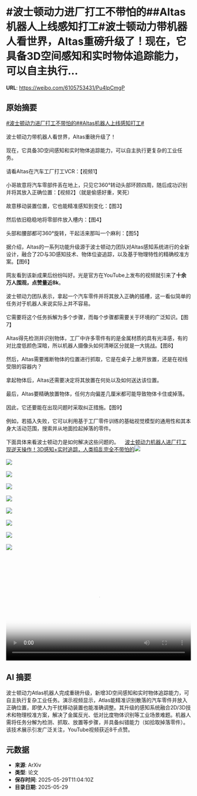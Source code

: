 # #波士顿动力进厂打工不带怕的##Altas机器人上线感知打工#波士顿动力带机器人看世界，Altas重磅升级了！现在，它具备3D空间感知和实时物体追踪能力，可以自主执行...

**URL**: https://weibo.com/6105753431/Pu4IpCmgP

## 原始摘要

<a href="https://m.weibo.cn/search?containerid=231522type%3D1%26t%3D10%26q%3D%23%E6%B3%A2%E5%A3%AB%E9%A1%BF%E5%8A%A8%E5%8A%9B%E8%BF%9B%E5%8E%82%E6%89%93%E5%B7%A5%E4%B8%8D%E5%B8%A6%E6%80%95%E7%9A%84%23&amp;extparam=%23%E6%B3%A2%E5%A3%AB%E9%A1%BF%E5%8A%A8%E5%8A%9B%E8%BF%9B%E5%8E%82%E6%89%93%E5%B7%A5%E4%B8%8D%E5%B8%A6%E6%80%95%E7%9A%84%23" data-hide=""><span class="surl-text">#波士顿动力进厂打工不带怕的#</span></a><a href="https://m.weibo.cn/search?containerid=231522type%3D1%26t%3D10%26q%3D%23Altas%E6%9C%BA%E5%99%A8%E4%BA%BA%E4%B8%8A%E7%BA%BF%E6%84%9F%E7%9F%A5%E6%89%93%E5%B7%A5%23&amp;extparam=%23Altas%E6%9C%BA%E5%99%A8%E4%BA%BA%E4%B8%8A%E7%BA%BF%E6%84%9F%E7%9F%A5%E6%89%93%E5%B7%A5%23" data-hide=""><span class="surl-text">#Altas机器人上线感知打工#</span></a><br><br>波士顿动力带机器人看世界，Altas重磅升级了！<br><br>现在，它具备3D空间感知和实时物体追踪能力，可以自主执行更复杂的工业任务。<br><br>请看Altas在汽车工厂打工VCR：【视频1】<br><br>小哥故意将汽车零部件丢在地上，只见它360°转动头部环顾四周，随后成功识别并将其放入正确位置：【视频2】（就是偷感好重，笑死）<br><br>故意移动装置位置，它也能精准感知到变化：【图3】<br><br>然后依旧稳稳地将零部件放入槽内：【图4】<br><br>头部和腰部都可360°旋转，干起活来那叫一个麻利：【图5】<br><br>据介绍，Altas的一系列功能升级源于波士顿动力团队对Altas感知系统进行的全新设计，融合了2D与3D感知技术、物体位姿追踪，以及基于物理特性的精确校准方案。【图6】<br><br>网友看到该新成果后纷纷叫好。光是官方在YouTube上发布的视频就引来了**十余万人围观，点赞量近8k**。<br><br>波士顿动力团队表示，拿起一个汽车零件并将其放入正确的插槽，这一看似简单的任务对于机器人来说实际上并不容易。<br><br>它需要将这个任务拆解为多个步骤，而每个步骤都需要关于环境的广泛知识。【图7】<br><br>Altas得先检测并识别物体，工厂中许多零件有的是金属材质的具有光泽感，有的对比度低颜色深暗，所以机器人摄像头如何清晰区分就是一大挑战。【图8】<br><br>然后，Altas需要推断物体的位置进行抓取，它是在桌子上敞开放置，还是在视线受限的容器内？<br><br>拿起物体后，Altas还需要决定将其放置在何处以及如何送达该位置。<br><br>最后，Altas要精确放置物体，任何方向偏差几厘米都可能导致物体卡住或掉落。<br><br>因此，它还要能在出现问题时采取纠正措施。【图9】<br><br>例如，若插入失败，它可以利用基于工厂零件训练的基础视觉模型的通用性和其本身大活动范围，搜索并从地面捡起掉落的零件。<br><br>下面具体来看波士顿动力是如何解决这些问题的。<a href="https://weibo.cn/sinaurl?u=https%3A%2F%2Fmp.weixin.qq.com%2Fs%2F05nJ-EY5z4KVbdZxGr0s1w" data-hide=""><span class="url-icon"><img style="width: 1rem;height: 1rem" src="https://h5.sinaimg.cn/upload/2015/09/25/3/timeline_card_small_web_default.png" referrerpolicy="no-referrer"></span><span class="surl-text">波士顿动力机器人进厂打工现逆天操作！3D感知+实时追踪，人类捣乱完全不带怕的</span></a><img style="" src="https://tvax3.sinaimg.cn/large/006Fd7o3ly1i1wgaf7elkj30zk0k0myl.jpg" referrerpolicy="no-referrer"><br><br><img style="" src="https://tvax2.sinaimg.cn/large/006Fd7o3ly1i1wgaflsnfj30zk0k0765.jpg" referrerpolicy="no-referrer"><br><br><img style="" src="https://tvax3.sinaimg.cn/large/006Fd7o3gy1i1wg7fcyjzg30d20787wm.gif" referrerpolicy="no-referrer"><br><br><img style="" src="https://tvax4.sinaimg.cn/large/006Fd7o3gy1i1wg7gyap1g30d2078e89.gif" referrerpolicy="no-referrer"><br><br><img style="" src="https://tvax2.sinaimg.cn/large/006Fd7o3gy1i1wg7gey39g30dc07e4qw.gif" referrerpolicy="no-referrer"><br><br><img style="" src="https://tvax4.sinaimg.cn/large/006Fd7o3gy1i1wg7h0h64g30dc06sb2h.gif" referrerpolicy="no-referrer"><br><br><img style="" src="https://tvax4.sinaimg.cn/large/006Fd7o3gy1i1wg7g1b89g30l00bqhdz.gif" referrerpolicy="no-referrer"><br><br><img style="" src="https://tvax4.sinaimg.cn/large/006Fd7o3gy1i1wg7ujjwxg30dc07a4qu.gif" referrerpolicy="no-referrer"><br><br><img style="" src="https://tvax3.sinaimg.cn/large/006Fd7o3gy1i1wg7vhgcig30dc07eb2h.gif" referrerpolicy="no-referrer"><br><br><br clear="both"><div style="clear: both"></div><video controls="controls" poster="https://tvax4.sinaimg.cn/orj480/006Fd7o3ly1i1wgafsqlkj30zk0k0myl.jpg" style="width: 100%"><source src="https://f.video.weibocdn.com/o0/4hWxv1VWlx08oCNFAxcY01041200GHca0E010.mp4?label=mp4_720p&amp;template=1280x720.25.0&amp;ori=0&amp;ps=1CwnkDw1GXwCQx&amp;Expires=1748519947&amp;ssig=jET7FEIz7%2B&amp;KID=unistore,video"><source src="https://f.video.weibocdn.com/o0/9WLgyeUMlx08oCNDuNX201041200nvvB0E010.mp4?label=mp4_hd&amp;template=852x480.25.0&amp;ori=0&amp;ps=1CwnkDw1GXwCQx&amp;Expires=1748519947&amp;ssig=qayc50hYcc&amp;KID=unistore,video"><source src="https://f.video.weibocdn.com/o0/FIrbRfnLlx08oCNCCCIg01041200fhXG0E010.mp4?label=mp4_ld&amp;template=640x360.25.0&amp;ori=0&amp;ps=1CwnkDw1GXwCQx&amp;Expires=1748519947&amp;ssig=CW0jIME0c9&amp;KID=unistore,video"><p>视频无法显示，请前往<a href="https://video.weibo.com/show?fid=1034%3A5171678552981552" target="_blank" rel="noopener noreferrer">微博视频</a>观看。</p></video>

## AI 摘要

波士顿动力Atlas机器人完成重磅升级，新增3D空间感知和实时物体追踪能力，可自主执行复杂工业任务。演示视频显示，Atlas能精准识别散落的汽车零件并放入正确位置，即使人为干扰移动装置也能准确调整。其升级的感知系统融合2D/3D技术和物理校准方案，解决了金属反光、低对比度物体识别等工业场景难题。机器人需将任务分解为检测、抓取、放置等步骤，并具备纠错能力（如拾取掉落零件）。该技术展示引发广泛关注，YouTube视频获近8千点赞。

## 元数据

- **来源**: ArXiv
- **类型**: 论文
- **保存时间**: 2025-05-29T11:04:10Z
- **目录日期**: 2025-05-29
